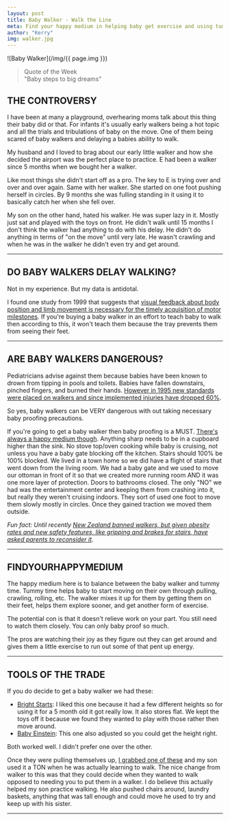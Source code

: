 ```yaml
---
layout: post
title: Baby Walker - Walk the Line
meta: Find your happy medium in helping baby get exercise and using tummy time to developmentally progress.
author: "Kerry"
img: walker.jpg
---
```


![Baby Walker](/img/{{ page.img }})

> Quote of the Week <br> "Baby steps to big dreams"

## THE CONTROVERSY

I have been at many a playground, overhearing moms talk about this thing their baby did or that. For infants it's usually early walkers being a hot topic and all the trials and tribulations of baby on the move. One of them being scared of baby walkers and delaying a babies ability to walk.

My husband and I loved to brag about our early little walker and how she decided the airport was the perfect place to practice. E had been a walker since 5 months when we bought her a walker.

Like most things she didn't start off as a pro. The key to E is trying over and over and over again. Same with her walker. She started on one foot pushing herself in circles. By 9 months she was fulling standing in it using it to basically catch her when she fell over.

My son on the other hand, hated his walker. He was super lazy in it. Mostly just sat and played with the toys on front. He didn't walk until 15 months I don't think the walker had anything to do with his delay. He didn't do anything in terms of "on the move" until very late. He wasn't crawling and when he was in the walker he didn't even try and get around.

---

## DO BABY WALKERS DELAY WALKING?

Not in my experience. But my data is antidotal.

I found one study from 1999 that suggests that [visual feedback about body position and limb movement is necessary for the timely acquisition of motor milestones](http://aapgrandrounds.aappublications.org/content/3/1/1?sso=1&sso_redirect_count=1&nfstatus=401&nftoken=00000000-0000-0000-0000-000000000000&nfstatusdescription=ERROR%3a+No+local+token). If you're buying a baby walker in an effort to teach baby to walk then according to this, it won't teach them because the tray prevents them from seeing their feet.

---

## ARE BABY WALKERS DANGEROUS?

Pediatricians advise against them because babies have been known to drown from tipping in pools and toilets. Babies have fallen downstairs, pinched fingers, and burned their hands. [However in 1995 new standards were placed on walkers and since implemented injuries have dropped 60%](https://abcnews.go.com/Health/story?id=117253&page=1).

So yes, baby walkers can be VERY dangerous with out taking necessary baby proofing precautions.

If you're going to get a baby walker then baby proofing is a MUST. [There's always a happy medium though](http://www.mommafinds.com/2018/07/08/baby-proof/). Anything sharp needs to be in a cupboard higher than the sink. No stove top/oven cooking while baby is cruising, not unless you have a baby gate blocking off the kitchen. Stairs should 100% be 100% blocked. We lived in a town home so we did have a flight of stairs that went down from the living room. We had a baby gate and we used to move our ottoman in front of it so that we created more running room AND it was one more layer of protection. Doors to bathrooms closed. The only "NO" we had was the entertainment center and keeping them from crashing into it, but really they weren't cruising indoors. They sort of used one foot to move them slowly mostly in circles. Once they gained traction we moved them outside.

_Fun fact: Until recently [New Zealand banned walkers, but given obesity rates and new safety features, like gripping and brakes for stairs, have asked parents to reconsider it](https://www.nzherald.co.nz/nz/news/article.cfm?c_id=1&objectid=11866796)._

---

## FINDYOURHAPPYMEDIUM

The happy medium here is to balance between the baby walker and tummy time. Tummy time helps baby to start moving on their own through pulling, crawling, rolling, etc. The walker mixes it up for them by getting them on their feet, helps them explore sooner, and get another form of exercise.

The potential con is that it doesn't relieve work on your part. You still need to watch them closely. You can only baby proof so much.

The pros are watching their joy as they figure out they can get around and gives them a little exercise to run out some of that pent up energy.

---

## TOOLS OF THE TRADE

If you do decide to get a baby walker we had these:
+ [Bright Starts](https://amzn.to/2CfuUzi): I liked this one because it had a few different heights so for using it for a 5 month old it got really low. It also stores flat. We kept the toys off it because we found they wanted to play with those rather then move around.
+ [Baby Einstein](https://amzn.to/2NGfNkd): This one also adjusted so you could get the height right.

Both worked well. I didn't prefer one over the other.

Once they were pulling themselves up, [I grabbed one of these](https://amzn.to/2pSP2Qp) and my son used it a TON when he was actually learning to walk. The nice change from walker to this was that they could decide when they wanted to walk opposed to needing you to put them in a walker. I do believe this actually helped my son practice walking. He also pushed chairs around, laundry baskets, anything that was tall enough and could move he used to try and keep up with his sister.

---
